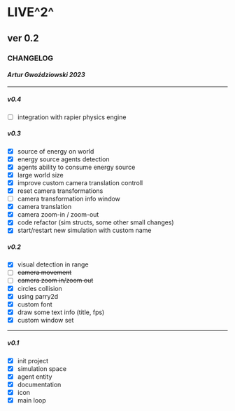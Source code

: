 
# LIVE^2^

## ver 0.2

### CHANGELOG

#### _Artur Gwoździowski 2023_

* * *

##### v0.4

- [ ] integration with rapier physics engine

##### v0.3

- [x] source of energy on world
- [x] energy source agents detection
- [x] agents ability to consume energy source
- [x] large world size
- [x] improve custom camera translation controll
- [x] reset camera transformations
- [ ] camera transformation info window
- [x] camera translation
- [x] camera zoom-in / zoom-out
- [x] code refactor (sim structs, some other small changes)
- [x] start/restart new simulation with custom name

##### v0.2

- [x] visual detection in range
- [ ] ~~camera movement~~
- [ ] ~~camera zoom in/zoom out~~
- [x] circles collision
- [x] using parry2d
- [x] custom font
- [x] draw some text info (title, fps)
- [x] custom window set

* * *

##### v0.1

- [x] init project
- [x] simulation space
- [x] agent entity
- [x] documentation
- [x] icon
- [x] main loop
